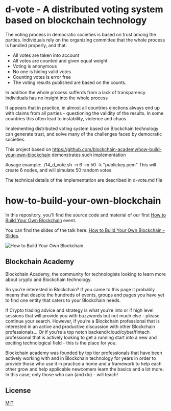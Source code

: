 d-vote - A distributed voting system based on blockchain technology
===================================================================

The voting process in democratic societies is based on trust among the parties. Individuals rely on the organizing committee that the whole process is handled properly, and that: 
- All votes are taken into account
- All votes are counted and given equal weight
- Voting is anonymous
- No one is hiding valid votes
- Counting votes is error free
- The voting results published are based on the counts. 

In addition the whole process sufferds from a lack of transparency. Individuals has no insight into the whole process

It appears that in practice, in almost all countries elections always end up with claims from all parties - questioning the validity of the results. In some countries this often lead to instability, violence and chaos 

Implementing distributed voting system based on Blockchain technology can generate trust, and solve many of the challenges faced by democratic societies.

This project based on https://github.com/blockchain-academy/how-build-your-own-blockchain demonstrates such implementation

#usage example:
    ./14_d_vote.sh -n 6 -m 50 -k "publickey.pem" 
    This will create 6 nodes, and will simulate 50 random votes

The technical details of the implementation are described in d-vote.md file

# how-to-build-your-own-blockchain

In this repository, you'll find the source code and material of our first [How to Build Your Own Blockchain](https://www.facebook.com/events/541216486228386/) event.

You can find the slides of the talk here: [How to Build Your Own Blockchain - Slides](https://www.slideshare.net/LeonidBeder/how-to-build-your-own-blockchain).

![How to Build Your Own Blockchain](images/event.png)

## Blockchain Academy

Blockchain Academy, the community for technologists looking to learn more about crypto and Blockchain technology.

So you’re interested in Blockchain? If you came to this page it probably means that despite the hundreds of events, groups and pages you have yet to find one entity that caters to your Blockchain needs.

If Crypto trading advice and strategy is what you’re into or if high level sessions that will provide you with buzzwords but not much else - please continue your search. However, if you’re a Blockchain professional that is interested in an active and productive discussion with other Blockchain professionals… Or if you’re a top notch backend/cloud/cyber/fintech professional that is actively looking to get a running start into a new and exciting technological field - this is the place for you.

Blockchain academy was founded by top tier professionals that have been actively working with and in Blockchain technology for years in order to provide those who use it in practice a home and a framework to help each other grow and help applicable newcomers learn the basics and a lot more. In this case; only those who can (and do) - will teach!

## License

[MIT](LICENSE)
